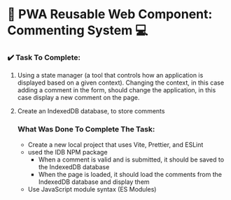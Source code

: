 # 📶 PWA Reusable Web Component: Commenting System 💻

### ✔️ Task To Complete: 

1) Using a state manager (a tool that controls how an application is displayed based on a given context). Changing the context, in this case adding a comment in the form, should change the application, in this case display a new comment on the page. 
2) Create an IndexedDB database, to store comments
    
     
   ### What Was Done To Complete The Task:
   - Create a new local project that uses Vite, Prettier, and ESLint
   - used the IDB NPM package
      - When a comment is valid and is submitted, it should be saved to the IndexedDB database
       - When the page is loaded, it should load the comments from the IndexedDB database and display them
   - Use JavaScript module syntax (ES Modules)
